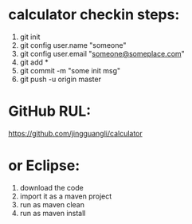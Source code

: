 # calculator checkin steps:
1. git init
2. git config user.name "someone"
3. git config user.email "someone@someplace.com"
4. git add *
5. git commit -m "some init msg"
6. git push -u origin master

# GitHub RUL:
https://github.com/jingguangli/calculator

# or Eclipse:
1. download the code
2. import it as a maven project
3. run as maven clean
4. run as maven install

